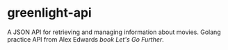 # greenlight-api
A JSON API for retrieving and managing information about movies. Golang practice API from Alex Edwards *book Let's Go Further*.
